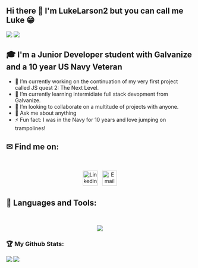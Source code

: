 ## Hi there 👋 I'm LukeLarson2 but you can call me Luke 😁 
<div>
<img src="https://visitor-badge.laobi.icu/badge?page_id=LukeLarson2.LukeLarson2"/> <span><img src="https://img.shields.io/github/followers/LukeLarson2?label=Followers&logo=Github"/></span>
</div>

## 🎓 I'm a Junior Developer student with Galvanize and a 10 year US Navy Veteran

- 🔭 I’m currently working on the continuation of my very first project called JS quest 2: The Next Level.
- 🌱 I’m currently learning intermidiate full stack devopment from Galvanize.
- 👯 I’m looking to collaborate on a multitude of projects with anyone.
- 💬 Ask me about anything
- ⚡ Fun fact: I was in the Navy for 10 years and love jumping on trampolines!

## ✉ Find me on:
<br />
<p align="center">
 <a href="https://www.linkedin.com/in/lucas-larson-6a4bb799" target="_blank" rel="noopener noreferrer"> <img src="https://cdn.jsdelivr.net/npm/simple-icons@v3/icons/linkedin.svg" alt="Linkedin" height="40" style="vertical-align:top; margin:4px"></a>
 <a href="mailto:lucas.m.larson2@gmail.com"> <img src="https://cdn.jsdelivr.net/npm/simple-icons@v3/icons/gmail.svg" alt="Email" height="40" style="vertical-align:top; margin:4px"></a>
</p>

## 🧰 Languages and Tools:
<br />
<p align="center">
  <a href="https://skillicons.dev">
    <img src="https://skillicons.dev/icons?i=js,html,css,jquery,react,bootstrap,express,babel,jest,vscode,bash,git,github,blender,ai,linux,aws,mongodb,mysql,nextjs,nodejs,postgres,postman,regex,replit,supabase,sequelize,webpack" />
  </a>
</p>

<h3>🏆 My Github Stats:</h3>

<div>
<a href="https://github-readme-stats.vercel.app/api?username=LukeLarson2&theme=tokyonight">
  <img  align="left" src="https://github-readme-stats.vercel.app/api?username=LukeLarson2&count_private=true&show_icons=true&theme=tokyonight" />
</a>
<a href="https://github-readme-stats.vercel.app/api/top-langs/?username=LukeLarson2&hide=php&theme=tokyonight">
  <img align="left" src="https://github-readme-stats.vercel.app/api/top-langs/?username=LukeLarson2&hide=php&theme=tokyonight" />
</a>
</div>





<!--
**LukeLarson2/LukeLarson2** is a ✨ _special_ ✨ repository because its `README.md` (this file) appears on your GitHub profile.

Here are some ideas to get you started:

- 🔭 I’m currently working on ...
- 🌱 I’m currently learning ...
- 👯 I’m looking to collaborate on ...
- 🤔 I’m looking for help with ...
- 💬 Ask me about ...
- 📫 How to reach me: ...
- 😄 Pronouns: ...
- ⚡ Fun fact: ...
-->
